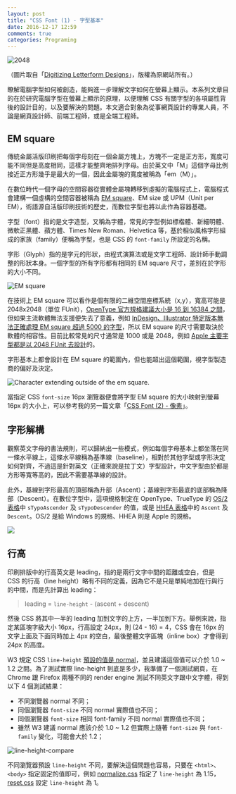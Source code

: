 ```yaml
---
layout: post
title: "CSS Font (1) - 字型基本"
date: 2016-12-17 12:59
comments: true
categories: Programing
---
```


![2048](https://lh3.googleusercontent.com/_vIG5mKzyW0lcp8INazZP3wb3d5tdN2fkEBLHzy-DJMsqzoski-1WcsUA4T-JlFYHgWqRce8Zk0ErcVQn2gR7UvaeN-MJAlFlWGh2n_sJC71dQZ_bFmXpLsOc1an7dH9u6vt44ES-Ljs6x-RbXMz_ObYyZ9vRgH18eTfVFipTJxjxPPgeynvgkWIzz6W2J6aPE6irkS0I8QXUcNMM0WNGW-b5utOd5AQl0qrp0Ti7YHiHArmd-WciTrzdi-M3AngJVw2EPt7WoBPl4DQE-NbIZHEXjp5CEoq-D6fyeefjCK6eWn-wRyqfAbVHID_R_xtajVEUz2ApIi4RxF-urECPudmJFmvy6mJTH1o5exK5-EY9sofFXxiApntimCfoRc1V8J7iyhIAO3er_JrSOAPe76DsQeC2LcHVUIE9zpos4SMgOXj4RsMjsd0U-jOJHeVmOFiMJJKV-BkHGEdQp9EV5L5nFJOoxX-Hd40mgPRwLJa1GflN055qBd0Fh44MxPTkncgBi8mhqaUNpJobO6qWRbXCga1gDRoJDUQL-Df9i5-agXegiwDpzMdW4tmu3QjFQ-e-DPLoeFmT4pYrHsYiBGCuS8pTD0rx5fG6HVaMFMy7W4dKQ=w483-h346-no)

（圖片取自「[Digitizing Letterform Designs](https://developer.apple.com/fonts/TrueType-Reference-Manual/RM01/Chap1.html)」，版權為原網站所有。）

瞭解電腦字型如何被創造，能夠進一步理解文字如何在螢幕上顯示。本系列文章目的在於研究電腦字型在螢幕上顯示的原理，以便理解 CSS 有關字型的各項屬性背後的設計目的，以及要解決的問題。本文適合對象為從事網頁設計的專業人員，不論是網頁設計師、前端工程師，或是全端工程師。

<!-- more -->

## EM square

傳統金屬活版印刷把每個字母刻在一個金屬方塊上，方塊不一定是正方形，寬度可能不同但是高度相同，這樣才能整齊地排列字母。由於英文中「M」這個字母比例接近正方形幾乎是最大的一個，因此金屬塊的寬度被稱為「em（M）」。

在數位時代一個字母的空間容器從實體金屬塊轉移到虛擬的電腦程式上，電腦程式會建構一個虛構的空間容器被稱為 [EM square](http://designwithfontforge.com/zh-CN/The_EM_Square.html)、EM size 或 UPM（Unit per EM），術語源自活版印刷技術的歷史，而數位字型也將以此作為容器基礎。

字型（font）指的是文字造型，又稱為字體，常見的字型例如標楷體、新細明體、微軟正黑體、蘋方體、Times New Roman、Helvetica 等，基於相似風格字形組成的家族（family）便稱為字型，也是 CSS 的 `font-family` 所設定的名稱。

字形（Glyph）指的是字元的形狀，由程式演算法或是文字工程師、設計師手動調整的形狀本身。一個字型的所有字形都有相同的 EM square 尺寸，差別在於字形的大小不同。

![EM square](https://lh3.googleusercontent.com/g1lcXEFfL9nixF0Y2Y_iGmWdB_0IDR7x8lc1Qyvsmm9HaADlF3NuwPsYRAgYZGIDfiTkE70Bzplb8wTlXMlWomr5oW3pYh82SeoK4Up0JDWVTTfBFb1uGlhuqeOSgxVxY3EQnZv7z70PqQedGmiKk3bslIllLWK_qkm0UAkz_-bH8Tu5UofMGV79RDcMCLsPcTHmz4aIv8kgwSV1v9QOsBnwzHA5VxGkUhYaI43KF7wrI8671AiRWqdoVC50fEnAilnAZfdEOuJYemEPrK08WILJhE4TsU9vT-HyyNjVbyofFkZjAuoTz38Ar8Ui-fhF_2oyqIQ_eT8IyzcAqWJdID_LQpavb4l7t_oFXvtcUMUCmBgbr0vwwBghubTM3hCP1X-L4uDYLA3ZRcZRxUilyfvx77eY5Ql7ShBQbV_WODZxsEGlTvXJVKG_R63uS01mWg0JEXEmD-hWc75yDofawRB_9wXU9iAbqR6PrFlyUUXvrRBGqDj5tqlnz1IXaOO_yviAqlWaWLjOTEP5sayRQmzlM2XsS0IOalze94YySZN31VJ34Yisf5kBjhdDQVUz5XgENmTyBCjK_CKihb-BiuT1UceXbU_sYPDNrcvMKnV1BJOIEFd2b6pWUQZ0ZtKaFc5_RyiBRZH70dyaCw0VL4_Dm8l9hwMIsaXvK89Yxj0=s755-no)

在技術上 EM square 可以看作是個有限的二維空間座標系統（x,y），寬高可能是 2048x2048（單位 FUnit），[OpenType 官方規格建議大小是 16 到 16384 之間](https://www.microsoft.com/typography/otspec/head.htm)，但如果主流軟體無法支援便失去了意義，例如 [InDesign、Illustrator 特定版本無法正確處理 EM square 超過 5000 的字型](http://typedrawers.com/discussion/comment/863/#Comment_863)，所以 EM square 的尺寸需要取決於軟體的相容性。目前比較常見的尺寸通常是 1000 或是 2048，例如 [Apple 主要字型都是以 2048 FUnit 去設計](https://developer.apple.com/fonts/TrueType-Reference-Manual/RM01/Chap1.html#master)的。

字形基本上都會設計在 EM square 的範圍內，但也能超出這個範圍，視字型製造商的偏好及決定。

![Character extending outside of the em square.](https://lh3.googleusercontent.com/87tTVmRKfgB9GM7NZWF6ip9nHW-NKYGy8gNU9f8K3aMZXCkg0f16JGgT4-_0tht9i5WpLWOHJYi3NKflZiRjHg5ve1V9lKnUVTGiubZwDXkMuizGc2jP-hozP4zLsLPQlVM_Jmfs65TrS_exYL-BmWRc_h2g9YwxAZkB08zoX3CmEiTfVsehGl31MPuB0C3JtpObW19usVSG98AMDSrYQIt_SxYu58sBQEpfTKpJprFjND5IP7um5IKWuqJixDHjr3ZwF4k4y9b3PiCr3KV7OrpzF51Gl7_HvNfZPzCKt-8vCEgIRODN26N5NjEv6Gq7wuKDDItU30Ukj1RUOibGYlv6grb39g2EkiPwQsnYx9R0FEBvOHP_LrZMfzPH8-Yhqka99lIAbQT2-29593zDY3CqKTB3pFADrqM9zJSUNz3zTU_qeBZppdVZ3IflBaDdD1uKDBlVSe9tu6HQqoxFgNpXBmQmuuX6uI7s5CNpWDtocaon9VfyhWPxzRsKYlABBP5L8Ag3TC7GOwFvKGjwK1lse5WIuK1t8HgC9MniNHW1iIenF0H33kvPruTispc31EV8lpz3w4uQNJFmFzMWVB-KmKXqOCdlTu5oJ1iqxVhsNB8bV8X1mVDzKu3w00-oQvVexxWi5FUd_ng1hs7oDY2VnOXW6nSyeCmrxOq0YPA=s799-no)

當指定 CSS `font-size` 16px 瀏覽器便會將字型 EM square 的大小映射到螢幕 16px 的大小上，可以參考我的另一篇文章「[CSS Font (2) - 像素](http://blog.chh.tw/posts/css-font-pixel/)」。

## 字形解構

觀察英文字母的書法規則，可以歸納出一些模式，例如每個字母基本上都坐落在同一條水平線上，這條水平線稱為基準線（baseline），相對於其他字型或字形決定如何對齊，不過這是針對英文（正確來說是拉丁文）字型設計，中文字型由於都是方形等寬等高的，因此不需要基準線的設計。

此外，基線到字形最高的頂部稱為升部（Ascent）；基線到字形最底的底部稱為降部（Descent）。在數位字型中，這項規格制定在 OpenType、TrueType 的 [OS/2 表格](https://www.microsoft.com/typography/otspec/os2.htm)中 `sTypoAscender` 及 `sTypoDescender` 的值，或是 [HHEA 表格](https://developer.apple.com/fonts/TrueType-Reference-Manual/RM06/Chap6hhea.html)中的 `Ascent` 及 `Descent`。OS/2 是給 Windows 的規格、HHEA 則是 Apple 的規格。

![](https://lh3.googleusercontent.com/qC070S-SC4Z330u2-mHASXfdcuMaSWZeJLLkMrdDcjZ-k5U5mPDwHJJPOSpT_mCwVtofFUjevRD3BI9mqIXEfJp39UFkk9cCRD-KcciLuOGQalz2xBk8i3skrqOCgv92jiJsqAnK99jXGV_Qjr0vosSo2_tgZmZXdMrGSRemvVDsw9Gn2PYg8VNhEjxnZNAZkoeCUPe9hPg7ecTpWWpJKhWgUY-UnQTRtV3KIGKEIufRnhjwMQrE4rkO2l3v6l5BX3_Gultxc-hNkJ9-0ScKhGMz5gyPHKHBLiykv0MATtp04_292JxcO8079Qoy65mMWIE8XPjvYdcfJR5GhxiKk2seNof0f4gAb-jjhDl3u7SvA8XI8-VAHm2wPS2qgMCP_w8jxM__VhbJDnOcBqBLBpbNz3P_o3AjXPUy6S5fVGbbT7DSfhPDSn2RAEUIi0K68ZnfaeX0VRWqPY3vQ_jq_wDsasqZYw2NedOFpR5VVvgK3MSfKN40jw1qn7_IaXnClwSgZzNZJqZ7UwYthjUO-QxZlTGQyCILBnnye3b5aEAJmIlDXD08GWMj9Hu778uap1AJcX1mseJb4L_fwlv3NSQzutLmJMeC2zFrCXtvO3Om970ucDOllxt3kP2-n08cy9igomlsEgUa1G46u3HyVvITc51D22ZbbkpfH0gLfMw=w914-h738-no)

## 行高

印刷排版中的行高英文是 leading，指的是兩行文字中間的距離或空白，但是 CSS 的行高（line height）略有不同的定義，因為它不是只是單純地加在行與行的中間，而是先計算出 leading：

> leading = `line-height` - (ascent + descent)

然後 CSS 將其中一半的 leading 加到文字的上方，一半加到下方。舉例來說，指定某區塊字級大小 16px，行高設定 24px，則 (24 - 16) = 4，CSS 會在 16px 的文字上面及下面同時加上 4px 的空白，最後整體文字區塊（inline box）才會得到 24px 的高度。

W3 規定 CSS `line-height` [預設的值是 normal](https://www.w3.org/TR/2011/PR-CSS2-20110412/visudet.html#propdef-line-height)，並且建議這個值可以介於 1.0 ~ 1.2 之間。為了測試實際 line-height 到底是多少，我準備了一個測試網頁，在 Chrome 跟 Firefox 兩種不同的 render engine 測試不同英文字跟中文字體，得到以下 4 個測試結果：

* 不同瀏覽器 normal 不同；
* 同個瀏覽器 `font-size` 不同 normal 實際值也不同；
* 同個瀏覽器 `font-size` 相同 font-family 不同 normal 實際值也不同；
* 雖然 W3 建議 normal 應該介於 1.0 ~ 1.2 但實際上隨著 `font-size` 與 `font-family` 變化，可能會大於 1.2；

![line-height-compare](https://lh3.googleusercontent.com/2YoOk7Z7nao8okS7x8r351ZcSxuz9OHWziJEkoYIIEfsZlm6pcN-2vEGGL_Meh001IBPfSdw_JApeQ2ONLzlIdjs-1jkWS9Nz1REdtiY6pbY4SUKZFYEcPTDLk5WuZFoo_UiGfgSVBUJ6F-mm549PqzgxBp279iQM0B5GrrAA62MKUAfHxVJmRLQohvPVh2PKA9I5tvHdQUO0Y0N1J_Up3CCSlPaSB9h4Zvoj4wZ6M51GeJi39OeqZUu_XL-YAPOmQSTXvDAgBwaiMlAXUevxBCkoARGDOKGXB8Z3mW_OyPHwv4Af37-MYgzO4SyMQWoHoocYLBxtPIV4QzRRQTUaU9lroOE2q5blXCwQHSTVWY5tIej_tjB_P4Gy6AV4RSyKJDnUXom5s5vCMGCma2CU851laqZV4nYiLRVQXv61ngtRDBLn5xujjTLM66AG4nwfr7yeCXrbCLpO8aA0__33F5lHlZITIaq5zvbDYfe2wME_j3AWmunQ2zir6pBJ9W8MTDttq0LG4d6MVW9P4_joHIcvO-670lGG6rLMiY14AJtTqrx6aminh9E4u_e2Nve6ayuPHipD5GxFtbRYHEJLFk81kgpNtdtQcGAuT79HxNn0TaHKg=w1071-h799-no)

不同瀏覽器預設 `line-height` 不同，要解決這個問題也容易，只要在 `<html>`、`<body>` 指定固定的值即可，例如 [normalize.css](https://necolas.github.io/normalize.css/) 指定了 `line-height` 為 1.15，[reset.css](http://meyerweb.com/eric/tools/css/reset/) 設定 `line-height` 為 1。
